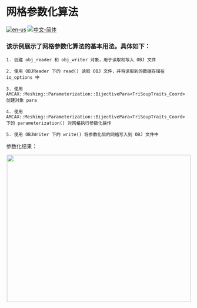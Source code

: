 # 网格参数化算法

[![en-us](https://img.shields.io/badge/en-us-yellow.svg)](./README.md) [![中文-简体](https://img.shields.io/badge/%E4%B8%AD%E6%96%87-%E7%AE%80%E4%BD%93-red.svg)](./README.zh_cn.md)

### 该示例展示了网格参数化算法的基本用法。具体如下：

	1. 创建 obj_reader 和 obj_writer 对象，用于读取和写入 OBJ 文件
	
	2. 使用 OBJReader 下的 read() 读取 OBJ 文件，并将读取到的数据存储在 io_options 中
	
	3. 使用 AMCAX::Meshing::Parameterization::BijectivePara<TriSoupTraits_Coord> 创建对象 para
	
	4. 使用 AMCAX::Meshing::Parameterization::BijectivePara<TriSoupTraits_Coord> 下的 parameterization() 对网格执行参数化操作
	
	5. 使用 OBJWriter 下的 write() 将参数化后的网格写入到 OBJ 文件中

参数化结果：

<div align = center><img src="https://s2.loli.net/2024/07/30/mjFYrbToCVD6BLc.png" width="500" height="400">
